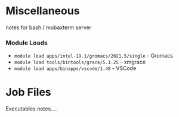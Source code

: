 # Miscellaneous 
notes for bash / mobaxterm server

### Module Loads
* `module load apps/intel-19.1/gromacs/2021.5/single` - Gromacs
* `module load tools/bintools/grace/5.1.25` - xmgrace
* `module load apps/binapps/vscode/1.48` - VSCode

# Job Files 
Executables notes....